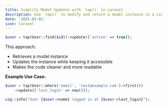 ```yaml
---
title: Simplify Model Updates with `tap()` in Laravel  
description: Use `tap()` to modify and return a model instance in a single line.  
date: '2025-03-01'
icon: laravel  
---
```


```php
$user = tap(User::find($id))->update(['active' => true]);
```

This approach:  
- Retrieves a model instance  
- Updates the instance while keeping it accessible  
- Makes the code cleaner and more readable  

**Example Use Case:**  
```php
$user = tap(User::where('email', 'test@example.com')->first())
    ->update(['last_login' => now()]);

Log::info("User {$user->name} logged in at {$user->last_login}");
```

